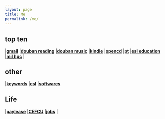 ```yaml
---
layout: page
title: Me
permalink: /me/
---
```

 
## top ten
|[**gmail**](https://mail.google.com/mail/u/0/)
|[**douban reading**](https://book.douban.com/mine?icn=index-nav)
|[**douban music**](https://music.douban.com/mine)
|[**kindle**](https://bookfere.com/)
|[**opencd**](https://open.cd/)
|[**pt**](http://pt.sjtu.edu.cn/)
|[**esl education**](https://secure3.eslpod.com/library/education/)
|[**mil hpc**](https://centers.hpc.mil/about/contact.html)
|  

## other
|[**keywords**](http://www.tcheng.org/more/keywords)
|[**esl**](https://secure3.eslpod.com/lesson-library/)
|[**softwares**](http://www.tcheng.org/more/softwares)

## Life
|[**paylease**](https://www.paylease.com/login/resident?crd=1&vpw=1366)
|[**CEFCU**](https://www.caltechefcu.org/home/home)
|[**jobs**](http://www.tcheng.org/more/jobs)
|  

